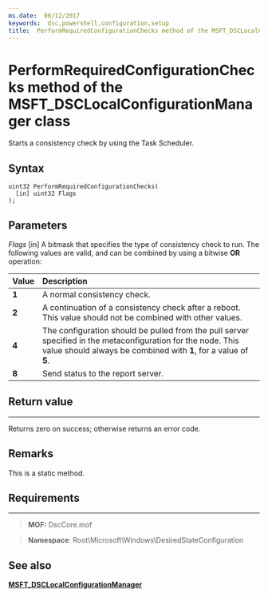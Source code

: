 ```yaml
---
ms.date:  06/12/2017
keywords:  dsc,powershell,configuration,setup
title:  PerformRequiredConfigurationChecks method of the MSFT_DSCLocalConfigurationManager class
---
```


# PerformRequiredConfigurationChecks method of the MSFT_DSCLocalConfigurationManager class

Starts a consistency check by using the Task Scheduler.

Syntax
------

```mof
uint32 PerformRequiredConfigurationChecks(
  [in] uint32 Flags
);
```

Parameters
----------

*Flags* \[in\]
A bitmask that specifies the type of consistency check to run. The following values are valid, and can be combined by using a bitwise **OR** operation:

|Value |Description |
|:--- |:---|
|**1** | A normal consistency check. |
|**2** | A continuation of a consistency check after a reboot. This value should not be combined with other values. |
|**4** | The configuration should be pulled from the pull server specified in the metaconfiguration for the node. This value should always be combined with **1**, for a value of **5**. |
|**8** | Send status to the report server. |

## Return value
------------

Returns zero on success; otherwise returns an error code.

## Remarks

This is a static method.

## Requirements
------------
>**MOF:** DscCore.mof

>**Namespace**: Root\Microsoft\Windows\DesiredStateConfiguration


## See also


[**MSFT_DSCLocalConfigurationManager**](msft-dsclocalconfigurationmanager.md)